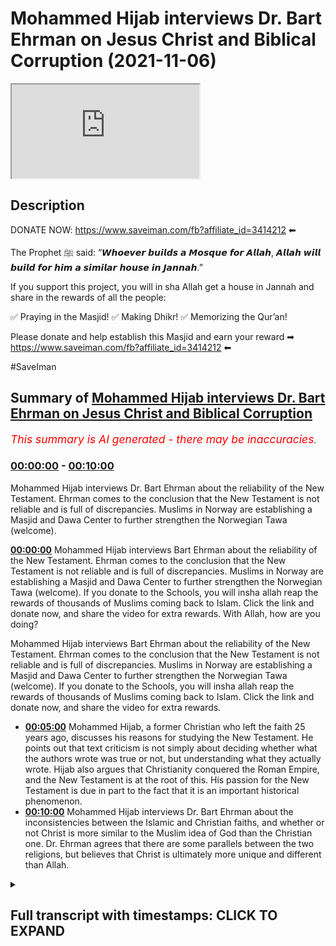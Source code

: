 # Mohammed Hijab interviews Dr. Bart Ehrman on Jesus Christ and Biblical Corruption (2021-11-06)

<iframe loading='lazy' src='https://www.youtube.com/embed/YdNynCDN9SA'></iframe>

## Description

DONATE NOW: https://www.saveiman.com/fb?affiliate_id=3414212 ⬅

The Prophet ﷺ said: “𝙒𝙝𝙤𝙚𝙫𝙚𝙧 𝙗𝙪𝙞𝙡𝙙𝙨 𝙖 𝙈𝙤𝙨𝙦𝙪𝙚 𝙛𝙤𝙧 𝘼𝙡𝙡𝙖𝙝, 𝘼𝙡𝙡𝙖𝙝 𝙬𝙞𝙡𝙡 𝙗𝙪𝙞𝙡𝙙 𝙛𝙤𝙧 𝙝𝙞𝙢 𝙖 𝙨𝙞𝙢𝙞𝙡𝙖𝙧 𝙝𝙤𝙪𝙨𝙚 𝙞𝙣 𝙅𝙖𝙣𝙣𝙖𝙝.” 

If you support this project, you will in sha Allah get a house in Jannah and share in the rewards of all the people:

✅ Praying in the Masjid!
✅ Making Dhikr!
✅ Memorizing the Qur’an!

Please donate and help establish this Masjid and earn your reward ➡ https://www.saveiman.com/fb?affiliate_id=3414212 ⬅

#SaveIman

## Summary of [Mohammed Hijab interviews Dr. Bart Ehrman on Jesus Christ and Biblical Corruption](https://www.youtube.com/watch?v=YdNynCDN9SA)


*<span style="color:red; font-size:125%">This summary is AI generated - there may be inaccuracies</span>. [](/)*

### [00:00:00](https://www.youtube.com/watch?v=YdNynCDN9SA&t=0) - [00:10:00](https://www.youtube.com/watch?v=YdNynCDN9SA&t=600)

Mohammed Hijab interviews Dr. Bart Ehrman about the reliability of the New Testament. Ehrman comes to the conclusion that the New Testament is not reliable and is full of discrepancies. Muslims in Norway are establishing a Masjid and Dawa Center to further strengthen the Norwegian Tawa (welcome).

**[00:00:00](https://www.youtube.com/watch?v=YdNynCDN9SA&t=0)** Mohammed Hijab interviews Bart Ehrman about the reliability of the New Testament. Ehrman comes to the conclusion that the New Testament is not reliable and is full of discrepancies. Muslims in Norway are establishing a Masjid and Dawa Center to further strengthen the Norwegian Tawa (welcome). If you donate to the Schools, you will insha allah reap the rewards of thousands of Muslims coming back to Islam. Click the link and donate now, and share the video for extra rewards. With Allah, how are you doing?

Mohammed Hijab interviews Bart Ehrman about the reliability of the New Testament. Ehrman comes to the conclusion that the New Testament is not reliable and is full of discrepancies. Muslims in Norway are establishing a Masjid and Dawa Center to further strengthen the Norwegian Tawa (welcome). If you donate to the Schools, you will insha allah reap the rewards of thousands of Muslims coming back to Islam. Click the link and donate now, and share the video for extra rewards.
* **[00:05:00](https://www.youtube.com/watch?v=YdNynCDN9SA&t=300)** Mohammed Hijab, a former Christian who left the faith 25 years ago, discusses his reasons for studying the New Testament. He points out that text criticism is not simply about deciding whether what the authors wrote was true or not, but understanding what they actually wrote. Hijab also argues that Christianity conquered the Roman Empire, and the New Testament is at the root of this. His passion for the New Testament is due in part to the fact that it is an important historical phenomenon.
* **[00:10:00](https://www.youtube.com/watch?v=YdNynCDN9SA&t=600)** Mohammed Hijab interviews Dr. Bart Ehrman about the inconsistencies between the Islamic and Christian faiths, and whether or not Christ is more similar to the Muslim idea of God than the Christian one. Dr. Ehrman agrees that there are some parallels between the two religions, but believes that Christ is ultimately more unique and different than Allah.

<details><summary><h2>Full transcript with timestamps: CLICK TO EXPAND</h2></summary>

[0:00:00](https://youtu.be/YdNynCDN9SA?t=0) muslims in norway are now establishing a  
[0:00:02](https://youtu.be/YdNynCDN9SA?t=2) masjid and dawa center to enhance the  
[0:00:04](https://youtu.be/YdNynCDN9SA?t=4) norwegian tawa if you donate to the  
[0:00:06](https://youtu.be/YdNynCDN9SA?t=6) schools you will insha allah reap the  
[0:00:08](https://youtu.be/YdNynCDN9SA?t=8) rewards of thousands of muslims coming  
[0:00:11](https://youtu.be/YdNynCDN9SA?t=11) back to islam and many of those who  
[0:00:13](https://youtu.be/YdNynCDN9SA?t=13) become dwight and invite to islam so  
[0:00:15](https://youtu.be/YdNynCDN9SA?t=15) click the link and donate now and share  
[0:00:18](https://youtu.be/YdNynCDN9SA?t=18) the video for extra rewards  
[0:00:20](https://youtu.be/YdNynCDN9SA?t=20) with allah how are you guys doing and  
[0:00:23](https://youtu.be/YdNynCDN9SA?t=23) welcome um  
[0:00:24](https://youtu.be/YdNynCDN9SA?t=24) on behalf  
[0:00:25](https://youtu.be/YdNynCDN9SA?t=25) of islam net in fact who which is a  
[0:00:27](https://youtu.be/YdNynCDN9SA?t=27) norwegian organization organization  
[0:00:29](https://youtu.be/YdNynCDN9SA?t=29) which aims to create bridges between  
[0:00:30](https://youtu.be/YdNynCDN9SA?t=30) muslim and non-muslim communities  
[0:00:32](https://youtu.be/YdNynCDN9SA?t=32) they're doing some great work we are  
[0:00:34](https://youtu.be/YdNynCDN9SA?t=34) joined with an esteemed  
[0:00:36](https://youtu.be/YdNynCDN9SA?t=36) uh legendary you know professor  
[0:00:39](https://youtu.be/YdNynCDN9SA?t=39) professor bar ehrman many of you already  
[0:00:41](https://youtu.be/YdNynCDN9SA?t=41) know who he is but if you don't know i'm  
[0:00:43](https://youtu.be/YdNynCDN9SA?t=43) going to quickly tell you  
[0:00:45](https://youtu.be/YdNynCDN9SA?t=45) um has written or edited 33 books  
[0:00:47](https://youtu.be/YdNynCDN9SA?t=47) including six new new york times  
[0:00:50](https://youtu.be/YdNynCDN9SA?t=50) bestsellers how jesus became god  
[0:00:52](https://youtu.be/YdNynCDN9SA?t=52) misquoting jesus  
[0:00:53](https://youtu.be/YdNynCDN9SA?t=53) um god's problem jesus interrupted  
[0:00:56](https://youtu.be/YdNynCDN9SA?t=56) forged and the triumph  
[0:00:58](https://youtu.be/YdNynCDN9SA?t=58) of christianity bart is uh james a grey  
[0:01:01](https://youtu.be/YdNynCDN9SA?t=61) distinguished professor of religious  
[0:01:02](https://youtu.be/YdNynCDN9SA?t=62) studies at the university of north  
[0:01:03](https://youtu.be/YdNynCDN9SA?t=63) carolina carolina chapel hill where he  
[0:01:06](https://youtu.be/YdNynCDN9SA?t=66) has taught thousands of students and won  
[0:01:08](https://youtu.be/YdNynCDN9SA?t=68) numerous awards  
[0:01:09](https://youtu.be/YdNynCDN9SA?t=69) um you know bart's work has been  
[0:01:11](https://youtu.be/YdNynCDN9SA?t=71) featured in the new york times  
[0:01:12](https://youtu.be/YdNynCDN9SA?t=72) washington post uh the new uh newsweek  
[0:01:15](https://youtu.be/YdNynCDN9SA?t=75) has appeared on national geographic cnn  
[0:01:17](https://youtu.be/YdNynCDN9SA?t=77) bbc nbc uh dateline and many other  
[0:01:20](https://youtu.be/YdNynCDN9SA?t=80) places as well um how are you uh today  
[0:01:23](https://youtu.be/YdNynCDN9SA?t=83) professor yep i'm i'm doing well thanks  
[0:01:25](https://youtu.be/YdNynCDN9SA?t=85) doing well  
[0:01:26](https://youtu.be/YdNynCDN9SA?t=86) i i think many people will know who you  
[0:01:28](https://youtu.be/YdNynCDN9SA?t=88) are especially from um kind of our  
[0:01:31](https://youtu.be/YdNynCDN9SA?t=91) follower base because of your kind of  
[0:01:33](https://youtu.be/YdNynCDN9SA?t=93) work and how it's had an impact  
[0:01:36](https://youtu.be/YdNynCDN9SA?t=96) on kind of apologetics whether it's  
[0:01:37](https://youtu.be/YdNynCDN9SA?t=97) christian apologetics uh islamic  
[0:01:39](https://youtu.be/YdNynCDN9SA?t=99) apologetics or otherwise even new  
[0:01:42](https://youtu.be/YdNynCDN9SA?t=102) atheists reference your work and so it's  
[0:01:44](https://youtu.be/YdNynCDN9SA?t=104) really um a pleasure to have you on i  
[0:01:47](https://youtu.be/YdNynCDN9SA?t=107) think the first question i'd like to ask  
[0:01:49](https://youtu.be/YdNynCDN9SA?t=109) you um regarding your line of specialism  
[0:01:52](https://youtu.be/YdNynCDN9SA?t=112) is  
[0:01:53](https://youtu.be/YdNynCDN9SA?t=113) about the reliability of the new  
[0:01:54](https://youtu.be/YdNynCDN9SA?t=114) testament okay um  
[0:01:56](https://youtu.be/YdNynCDN9SA?t=116) first and foremost you you came to a  
[0:01:58](https://youtu.be/YdNynCDN9SA?t=118) conclusion in your own life in your own  
[0:02:00](https://youtu.be/YdNynCDN9SA?t=120) kind of development  
[0:02:02](https://youtu.be/YdNynCDN9SA?t=122) that the new testament is not reliable  
[0:02:05](https://youtu.be/YdNynCDN9SA?t=125) why did you come to that conclusion  
[0:02:07](https://youtu.be/YdNynCDN9SA?t=127) yeah you know and part i did come to  
[0:02:09](https://youtu.be/YdNynCDN9SA?t=129) that conclusion i started out as a as a  
[0:02:11](https://youtu.be/YdNynCDN9SA?t=131) very conservative fundamentalist  
[0:02:13](https://youtu.be/YdNynCDN9SA?t=133) christian who uh believed that every  
[0:02:15](https://youtu.be/YdNynCDN9SA?t=135) word in the bible was completely true  
[0:02:18](https://youtu.be/YdNynCDN9SA?t=138) and that there were no errors of any  
[0:02:20](https://youtu.be/YdNynCDN9SA?t=140) kind  
[0:02:20](https://youtu.be/YdNynCDN9SA?t=140) scientific geographical historical  
[0:02:23](https://youtu.be/YdNynCDN9SA?t=143) anything  
[0:02:24](https://youtu.be/YdNynCDN9SA?t=144) and over time i came to realize that uh  
[0:02:26](https://youtu.be/YdNynCDN9SA?t=146) that that wasn't right and in part it  
[0:02:28](https://youtu.be/YdNynCDN9SA?t=148) was because i recognized i finally i was  
[0:02:31](https://youtu.be/YdNynCDN9SA?t=151) i was open to any point of view i came i  
[0:02:34](https://youtu.be/YdNynCDN9SA?t=154) came to recognize that in fact there are  
[0:02:36](https://youtu.be/YdNynCDN9SA?t=156) discrepancies and uh and contradictions  
[0:02:40](https://youtu.be/YdNynCDN9SA?t=160) in the new testament just say between  
[0:02:42](https://youtu.be/YdNynCDN9SA?t=162) the gospels uh and their accounts of  
[0:02:44](https://youtu.be/YdNynCDN9SA?t=164) jesus or between what the book of acts  
[0:02:46](https://youtu.be/YdNynCDN9SA?t=166) says about paul what paul says about  
[0:02:48](https://youtu.be/YdNynCDN9SA?t=168) paul or about so they're they're  
[0:02:49](https://youtu.be/YdNynCDN9SA?t=169) discrepancies and obviously if they're  
[0:02:51](https://youtu.be/YdNynCDN9SA?t=171) discrepancies they both both views  
[0:02:53](https://youtu.be/YdNynCDN9SA?t=173) stated can't can't be true so the the  
[0:02:56](https://youtu.be/YdNynCDN9SA?t=176) trick is though what does it mean to be  
[0:02:58](https://youtu.be/YdNynCDN9SA?t=178) unreliable  
[0:02:59](https://youtu.be/YdNynCDN9SA?t=179) i mean if you've got a  
[0:03:01](https://youtu.be/YdNynCDN9SA?t=181) you know if you've got a friend who uh  
[0:03:04](https://youtu.be/YdNynCDN9SA?t=184) who's giving you directions and about  
[0:03:05](https://youtu.be/YdNynCDN9SA?t=185) ten percent of the time they're wrong  
[0:03:08](https://youtu.be/YdNynCDN9SA?t=188) you know you don't know if you can trust  
[0:03:09](https://youtu.be/YdNynCDN9SA?t=189) him or not but it's not that he's like  
[0:03:11](https://youtu.be/YdNynCDN9SA?t=191) completely unreliable it's just you have  
[0:03:13](https://youtu.be/YdNynCDN9SA?t=193) to figure out once he when's he got it  
[0:03:15](https://youtu.be/YdNynCDN9SA?t=195) right and not and that's how it is with  
[0:03:16](https://youtu.be/YdNynCDN9SA?t=196) that's how it is with the new testament  
[0:03:18](https://youtu.be/YdNynCDN9SA?t=198) especially you've got to figure out  
[0:03:20](https://youtu.be/YdNynCDN9SA?t=200) where it's right and and where there are  
[0:03:22](https://youtu.be/YdNynCDN9SA?t=202) mistakes  
[0:03:23](https://youtu.be/YdNynCDN9SA?t=203) and how how can one figure that out in  
[0:03:26](https://youtu.be/YdNynCDN9SA?t=206) in layman's terms like if if now many  
[0:03:28](https://youtu.be/YdNynCDN9SA?t=208) christians may be watching this and say  
[0:03:30](https://youtu.be/YdNynCDN9SA?t=210) well they object to this fact and they  
[0:03:32](https://youtu.be/YdNynCDN9SA?t=212) believe that every word and every  
[0:03:33](https://youtu.be/YdNynCDN9SA?t=213) sentence  
[0:03:34](https://youtu.be/YdNynCDN9SA?t=214) of the bible is in fact inspired by god  
[0:03:36](https://youtu.be/YdNynCDN9SA?t=216) and that they're they believe in  
[0:03:38](https://youtu.be/YdNynCDN9SA?t=218) biblical inerrancy they don't believe  
[0:03:39](https://youtu.be/YdNynCDN9SA?t=219) that there's any such thing as an error  
[0:03:41](https://youtu.be/YdNynCDN9SA?t=221) in the bible they'll be  
[0:03:43](https://youtu.be/YdNynCDN9SA?t=223) very much taken aback by what you're  
[0:03:44](https://youtu.be/YdNynCDN9SA?t=224) saying and say we find it objectionable  
[0:03:46](https://youtu.be/YdNynCDN9SA?t=226) in fact so what would you do in order to  
[0:03:48](https://youtu.be/YdNynCDN9SA?t=228) prove to them that this is not the case  
[0:03:50](https://youtu.be/YdNynCDN9SA?t=230) well you know that as i said that's how  
[0:03:51](https://youtu.be/YdNynCDN9SA?t=231) i started out too i when i graduated  
[0:03:53](https://youtu.be/YdNynCDN9SA?t=233) from high school i went to uh moody  
[0:03:55](https://youtu.be/YdNynCDN9SA?t=235) bible institute in chicago which is a  
[0:03:58](https://youtu.be/YdNynCDN9SA?t=238) it's a bastion of fundamentalism and i  
[0:04:00](https://youtu.be/YdNynCDN9SA?t=240) was completely i was completely sold for  
[0:04:02](https://youtu.be/YdNynCDN9SA?t=242) years so this is absolutely there is not  
[0:04:04](https://youtu.be/YdNynCDN9SA?t=244) a word wrong in the bible um it was  
[0:04:07](https://youtu.be/YdNynCDN9SA?t=247) finally when i started i learned greek  
[0:04:10](https://youtu.be/YdNynCDN9SA?t=250) so i could read the new testament in  
[0:04:11](https://youtu.be/YdNynCDN9SA?t=251) greek and i learned hebrews i could read  
[0:04:13](https://youtu.be/YdNynCDN9SA?t=253) the old testament in hebrew and i  
[0:04:14](https://youtu.be/YdNynCDN9SA?t=254) started and i started really studying  
[0:04:16](https://youtu.be/YdNynCDN9SA?t=256) these texts very closely and i started  
[0:04:19](https://youtu.be/YdNynCDN9SA?t=259) finding that there are uh you know there  
[0:04:21](https://youtu.be/YdNynCDN9SA?t=261) there are discrepancies i mean mark will  
[0:04:23](https://youtu.be/YdNynCDN9SA?t=263) say one thing and matthew will say  
[0:04:25](https://youtu.be/YdNynCDN9SA?t=265) something else and it's the opposite  
[0:04:26](https://youtu.be/YdNynCDN9SA?t=266) thing you don't know this unless you  
[0:04:29](https://youtu.be/YdNynCDN9SA?t=269) really look closely but when you do that  
[0:04:31](https://youtu.be/YdNynCDN9SA?t=271) then you see this and so so yeah how do  
[0:04:33](https://youtu.be/YdNynCDN9SA?t=273) you go about finding out what's right  
[0:04:35](https://youtu.be/YdNynCDN9SA?t=275) well you do it the way any historian  
[0:04:37](https://youtu.be/YdNynCDN9SA?t=277) finds out what happened in the past i  
[0:04:38](https://youtu.be/YdNynCDN9SA?t=278) mean if you're talking about uh you know  
[0:04:41](https://youtu.be/YdNynCDN9SA?t=281) uh abraham lincoln or the emperor  
[0:04:43](https://youtu.be/YdNynCDN9SA?t=283) constantine or whatever churchill you  
[0:04:45](https://youtu.be/YdNynCDN9SA?t=285) you you have to historians look at all  
[0:04:48](https://youtu.be/YdNynCDN9SA?t=288) the evidence they consider who's writing  
[0:04:50](https://youtu.be/YdNynCDN9SA?t=290) it they consider how close it is to the  
[0:04:52](https://youtu.be/YdNynCDN9SA?t=292) source they consider how many sources  
[0:04:54](https://youtu.be/YdNynCDN9SA?t=294) they have they see if they're consistent  
[0:04:56](https://youtu.be/YdNynCDN9SA?t=296) with each other they they uh you know  
[0:04:58](https://youtu.be/YdNynCDN9SA?t=298) they they try to work out what what most  
[0:05:00](https://youtu.be/YdNynCDN9SA?t=300) plausibly happened and that's all you  
[0:05:02](https://youtu.be/YdNynCDN9SA?t=302) can do with the new testament too you  
[0:05:03](https://youtu.be/YdNynCDN9SA?t=303) treat it like a historical source if you  
[0:05:05](https://youtu.be/YdNynCDN9SA?t=305) want to know what happened historically  
[0:05:08](https://youtu.be/YdNynCDN9SA?t=308) i mean uh just a bit of my background  
[0:05:10](https://youtu.be/YdNynCDN9SA?t=310) that at one point when i was um actually  
[0:05:12](https://youtu.be/YdNynCDN9SA?t=312) auditing a course at the university of  
[0:05:14](https://youtu.be/YdNynCDN9SA?t=314) oxford  
[0:05:15](https://youtu.be/YdNynCDN9SA?t=315) doing um on text criticism it's not  
[0:05:17](https://youtu.be/YdNynCDN9SA?t=317) something i actually specialize in  
[0:05:18](https://youtu.be/YdNynCDN9SA?t=318) myself but i did audit a text criticism  
[0:05:21](https://youtu.be/YdNynCDN9SA?t=321) course as part of my  
[0:05:22](https://youtu.be/YdNynCDN9SA?t=322) um applied  
[0:05:25](https://youtu.be/YdNynCDN9SA?t=325) applied  
[0:05:26](https://youtu.be/YdNynCDN9SA?t=326) theology masters and i knew for a fact  
[0:05:29](https://youtu.be/YdNynCDN9SA?t=329) that i was well over my kind of people  
[0:05:32](https://youtu.be/YdNynCDN9SA?t=332) were on a different level i mean you  
[0:05:33](https://youtu.be/YdNynCDN9SA?t=333) have to have  
[0:05:35](https://youtu.be/YdNynCDN9SA?t=335) like you said language skills and i said  
[0:05:36](https://youtu.be/YdNynCDN9SA?t=336) this is a specialism in and of itself  
[0:05:38](https://youtu.be/YdNynCDN9SA?t=338) you need to have language skills there  
[0:05:39](https://youtu.be/YdNynCDN9SA?t=339) are you know polygons people have many  
[0:05:41](https://youtu.be/YdNynCDN9SA?t=341) different languages under their belt  
[0:05:43](https://youtu.be/YdNynCDN9SA?t=343) like you said hebrew and and greek and  
[0:05:46](https://youtu.be/YdNynCDN9SA?t=346) sometimes other languages as well  
[0:05:48](https://youtu.be/YdNynCDN9SA?t=348) and so i do really respect the level of  
[0:05:51](https://youtu.be/YdNynCDN9SA?t=351) work that comes into you know your line  
[0:05:53](https://youtu.be/YdNynCDN9SA?t=353) of specialism  
[0:05:55](https://youtu.be/YdNynCDN9SA?t=355) someone has to learn this language and  
[0:05:57](https://youtu.be/YdNynCDN9SA?t=357) then manuscript  
[0:05:58](https://youtu.be/YdNynCDN9SA?t=358) uh kind of analysis and and looking at  
[0:06:02](https://youtu.be/YdNynCDN9SA?t=362) trying to draw inferences from it and  
[0:06:03](https://youtu.be/YdNynCDN9SA?t=363) stuff like this is it really is the work  
[0:06:06](https://youtu.be/YdNynCDN9SA?t=366) of such and you've been doing this for  
[0:06:07](https://youtu.be/YdNynCDN9SA?t=367) that many years so obviously  
[0:06:09](https://youtu.be/YdNynCDN9SA?t=369) um it was only then really when i  
[0:06:10](https://youtu.be/YdNynCDN9SA?t=370) started to realize how heavy this was in  
[0:06:12](https://youtu.be/YdNynCDN9SA?t=372) terms of  
[0:06:13](https://youtu.be/YdNynCDN9SA?t=373) being able to be a great  
[0:06:15](https://youtu.be/YdNynCDN9SA?t=375) text critic it's not something that  
[0:06:17](https://youtu.be/YdNynCDN9SA?t=377) someone could just do in a year or two  
[0:06:18](https://youtu.be/YdNynCDN9SA?t=378) it's something that one must actually  
[0:06:20](https://youtu.be/YdNynCDN9SA?t=380) dedicate a considerable chunk of their  
[0:06:22](https://youtu.be/YdNynCDN9SA?t=382) life but i'm wondering why you decided  
[0:06:25](https://youtu.be/YdNynCDN9SA?t=385) to do so because when i was looking at  
[0:06:26](https://youtu.be/YdNynCDN9SA?t=386) some of  
[0:06:27](https://youtu.be/YdNynCDN9SA?t=387) the videos about your story you left  
[0:06:29](https://youtu.be/YdNynCDN9SA?t=389) christianity because of this reason from  
[0:06:31](https://youtu.be/YdNynCDN9SA?t=391) what i understand but what kept you  
[0:06:34](https://youtu.be/YdNynCDN9SA?t=394) interested in this topic  
[0:06:36](https://youtu.be/YdNynCDN9SA?t=396) so um what i so i got i got interest i  
[0:06:39](https://youtu.be/YdNynCDN9SA?t=399) got interested in text criticism so some  
[0:06:41](https://youtu.be/YdNynCDN9SA?t=401) people may not know exactly what that  
[0:06:43](https://youtu.be/YdNynCDN9SA?t=403) means it doesn't really just mean  
[0:06:44](https://youtu.be/YdNynCDN9SA?t=404) interpretation of text as you said it  
[0:06:46](https://youtu.be/YdNynCDN9SA?t=406) has to do with manuscripts you with the  
[0:06:48](https://youtu.be/YdNynCDN9SA?t=408) new testament uh we have thousands of  
[0:06:50](https://youtu.be/YdNynCDN9SA?t=410) manuscripts but they have many many  
[0:06:52](https://youtu.be/YdNynCDN9SA?t=412) differences between them and so since we  
[0:06:55](https://youtu.be/YdNynCDN9SA?t=415) don't have the originals we have to look  
[0:06:57](https://youtu.be/YdNynCDN9SA?t=417) at these manuscripts to find out what  
[0:06:58](https://youtu.be/YdNynCDN9SA?t=418) the what the authors originally wrote  
[0:07:01](https://youtu.be/YdNynCDN9SA?t=421) and so text criticism is not deciding  
[0:07:04](https://youtu.be/YdNynCDN9SA?t=424) whether what the authors wrote was true  
[0:07:06](https://youtu.be/YdNynCDN9SA?t=426) or not it's just finding out what did  
[0:07:08](https://youtu.be/YdNynCDN9SA?t=428) they actually write and it's not just  
[0:07:10](https://youtu.be/YdNynCDN9SA?t=430) the new testaments every book from  
[0:07:11](https://youtu.be/YdNynCDN9SA?t=431) antiquity is like this so every every  
[0:07:13](https://youtu.be/YdNynCDN9SA?t=433) you know shakespeare is like this or a  
[0:07:15](https://youtu.be/YdNynCDN9SA?t=435) cl i'm chaucer i mean everybody all  
[0:07:17](https://youtu.be/YdNynCDN9SA?t=437) these books you've got to figure out the  
[0:07:18](https://youtu.be/YdNynCDN9SA?t=438) author wrote so i got interested in that  
[0:07:21](https://youtu.be/YdNynCDN9SA?t=441) because i i believed that the original  
[0:07:22](https://youtu.be/YdNynCDN9SA?t=442) words were inspired by god and so i  
[0:07:25](https://youtu.be/YdNynCDN9SA?t=445) wanted to know what the words were since  
[0:07:27](https://youtu.be/YdNynCDN9SA?t=447) we have all these manuscripts that have  
[0:07:28](https://youtu.be/YdNynCDN9SA?t=448) differences in them so that's what got  
[0:07:29](https://youtu.be/YdNynCDN9SA?t=449) me going what kept me going is um was  
[0:07:33](https://youtu.be/YdNynCDN9SA?t=453) somewhat different i actually did leave  
[0:07:35](https://youtu.be/YdNynCDN9SA?t=455) the faith about 25 years ago i stopped  
[0:07:37](https://youtu.be/YdNynCDN9SA?t=457) being a christian and it wasn't actually  
[0:07:40](https://youtu.be/YdNynCDN9SA?t=460) because of the scholarship it turned the  
[0:07:42](https://youtu.be/YdNynCDN9SA?t=462) reason i left the faith was um was not  
[0:07:45](https://youtu.be/YdNynCDN9SA?t=465) because i knew the bible had mistakes or  
[0:07:46](https://youtu.be/YdNynCDN9SA?t=466) i knew that for a long time and i stayed  
[0:07:49](https://youtu.be/YdNynCDN9SA?t=469) a christian for a long time knowing that  
[0:07:51](https://youtu.be/YdNynCDN9SA?t=471) what that made me leave the faith was  
[0:07:53](https://youtu.be/YdNynCDN9SA?t=473) being i got to a point where i just  
[0:07:55](https://youtu.be/YdNynCDN9SA?t=475) couldn't believe that there was a god  
[0:07:57](https://youtu.be/YdNynCDN9SA?t=477) who is in the world who is active a  
[0:07:59](https://youtu.be/YdNynCDN9SA?t=479) loving powerful god who's active in the  
[0:08:01](https://youtu.be/YdNynCDN9SA?t=481) world  
[0:08:02](https://youtu.be/YdNynCDN9SA?t=482) given all of the massive suffering that  
[0:08:04](https://youtu.be/YdNynCDN9SA?t=484) people experience i just thought you  
[0:08:06](https://youtu.be/YdNynCDN9SA?t=486) know i just don't believe it anymore but  
[0:08:08](https://youtu.be/YdNynCDN9SA?t=488) then why do i continue being a new  
[0:08:10](https://youtu.be/YdNynCDN9SA?t=490) testament scholar i'm passionate about  
[0:08:12](https://youtu.be/YdNynCDN9SA?t=492) the new testament i'm passionate about  
[0:08:13](https://youtu.be/YdNynCDN9SA?t=493) the study of early christianity and  
[0:08:15](https://youtu.be/YdNynCDN9SA?t=495) largely it's because it is such an  
[0:08:17](https://youtu.be/YdNynCDN9SA?t=497) important historical phenomenon and  
[0:08:19](https://youtu.be/YdNynCDN9SA?t=499) christianity took over the entire roman  
[0:08:21](https://youtu.be/YdNynCDN9SA?t=501) empire and became the religion of the  
[0:08:24](https://youtu.be/YdNynCDN9SA?t=504) western world basically i mean the  
[0:08:26](https://youtu.be/YdNynCDN9SA?t=506) dominant religion of the western world  
[0:08:28](https://youtu.be/YdNynCDN9SA?t=508) and there's still more christians in the  
[0:08:29](https://youtu.be/YdNynCDN9SA?t=509) world than anything else it's like whoa  
[0:08:31](https://youtu.be/YdNynCDN9SA?t=511) it's really important and the new  
[0:08:33](https://youtu.be/YdNynCDN9SA?t=513) testament is at the very root of it's  
[0:08:35](https://youtu.be/YdNynCDN9SA?t=515) the foundation of it and so it's  
[0:08:37](https://youtu.be/YdNynCDN9SA?t=517) important for me to understand what the  
[0:08:39](https://youtu.be/YdNynCDN9SA?t=519) foundation is  
[0:08:40](https://youtu.be/YdNynCDN9SA?t=520) and to try and teach other people what  
[0:08:41](https://youtu.be/YdNynCDN9SA?t=521) the foundation is because most people  
[0:08:43](https://youtu.be/YdNynCDN9SA?t=523) really don't know uh and so that's why  
[0:08:47](https://youtu.be/YdNynCDN9SA?t=527) well i mean your work as as i've said  
[0:08:49](https://youtu.be/YdNynCDN9SA?t=529) it's not just applicable or relevant to  
[0:08:51](https://youtu.be/YdNynCDN9SA?t=531) kind of christians it's very much  
[0:08:53](https://youtu.be/YdNynCDN9SA?t=533) relevant to muslims as well because as  
[0:08:55](https://youtu.be/YdNynCDN9SA?t=535) you know in the islamic faith muslims  
[0:08:57](https://youtu.be/YdNynCDN9SA?t=537) believe in jesus christ as well and  
[0:08:59](https://youtu.be/YdNynCDN9SA?t=539) obviously there's competing narrative  
[0:09:00](https://youtu.be/YdNynCDN9SA?t=540) ideas as to who jesus christ was in fact  
[0:09:04](https://youtu.be/YdNynCDN9SA?t=544) and  
[0:09:04](https://youtu.be/YdNynCDN9SA?t=544) um the main i would say the fundamental  
[0:09:07](https://youtu.be/YdNynCDN9SA?t=547) difference between the kind of muslim  
[0:09:08](https://youtu.be/YdNynCDN9SA?t=548) faith in the christian faith in this  
[0:09:09](https://youtu.be/YdNynCDN9SA?t=549) regard  
[0:09:10](https://youtu.be/YdNynCDN9SA?t=550) is that  
[0:09:11](https://youtu.be/YdNynCDN9SA?t=551) muslims view jesus christ as a prophet  
[0:09:14](https://youtu.be/YdNynCDN9SA?t=554) and a mess as a messenger prophet and  
[0:09:16](https://youtu.be/YdNynCDN9SA?t=556) the messiah but not as god or the son of  
[0:09:18](https://youtu.be/YdNynCDN9SA?t=558) god in fact they  
[0:09:20](https://youtu.be/YdNynCDN9SA?t=560) you know the quran is very explicit that  
[0:09:21](https://youtu.be/YdNynCDN9SA?t=561) he doesn't  
[0:09:22](https://youtu.be/YdNynCDN9SA?t=562) um he doesn't claim to be a he doesn't  
[0:09:24](https://youtu.be/YdNynCDN9SA?t=564) claim to be a god himself in fact this  
[0:09:27](https://youtu.be/YdNynCDN9SA?t=567) is seen as a fabricated or some kind of  
[0:09:28](https://youtu.be/YdNynCDN9SA?t=568) a contrivance  
[0:09:30](https://youtu.be/YdNynCDN9SA?t=570) on the on the narrative and really the  
[0:09:32](https://youtu.be/YdNynCDN9SA?t=572) the islamic idea is that there cannot be  
[0:09:34](https://youtu.be/YdNynCDN9SA?t=574) someone it's not intelligible or  
[0:09:36](https://youtu.be/YdNynCDN9SA?t=576) conceivable or pardonable uh for someone  
[0:09:39](https://youtu.be/YdNynCDN9SA?t=579) with a date of birth to be referred to  
[0:09:41](https://youtu.be/YdNynCDN9SA?t=581) as god anyway so  
[0:09:42](https://youtu.be/YdNynCDN9SA?t=582) jesus christ will be disqualified from  
[0:09:44](https://youtu.be/YdNynCDN9SA?t=584) from that perspective but this is why  
[0:09:46](https://youtu.be/YdNynCDN9SA?t=586) there's there's a lot of interest i  
[0:09:48](https://youtu.be/YdNynCDN9SA?t=588) think from the muslim community  
[0:09:50](https://youtu.be/YdNynCDN9SA?t=590) on  
[0:09:51](https://youtu.be/YdNynCDN9SA?t=591) um  
[0:09:52](https://youtu.be/YdNynCDN9SA?t=592) on your kind of work because this is  
[0:09:54](https://youtu.be/YdNynCDN9SA?t=594) historical work that's being done and  
[0:09:56](https://youtu.be/YdNynCDN9SA?t=596) many muslims feel that kind of your  
[0:09:58](https://youtu.be/YdNynCDN9SA?t=598) vision of or your conclusions your  
[0:09:59](https://youtu.be/YdNynCDN9SA?t=599) historical conclusions of who jesus  
[0:10:01](https://youtu.be/YdNynCDN9SA?t=601) christ is is more commensurate with at  
[0:10:03](https://youtu.be/YdNynCDN9SA?t=603) least the muslim idea than it is with  
[0:10:07](https://youtu.be/YdNynCDN9SA?t=607) the christian one to what extent would  
[0:10:09](https://youtu.be/YdNynCDN9SA?t=609) you agree or disagree with that notion  
[0:10:23](https://youtu.be/YdNynCDN9SA?t=623) you  
</details>